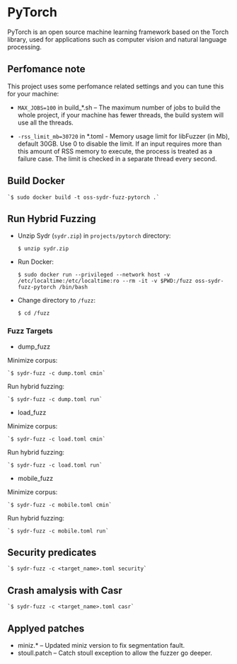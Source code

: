 # PyTorch

PyTorch is an open source machine learning framework based on the Torch library, used for applications such as computer vision and natural language processing.

## Perfomance note

This project uses some perfomance related settings and you can tune this for your machine:

* `MAX_JOBS=100` in build_*.sh – The maximum number of jobs to build the whole project, if your machine has fewer threads, the build system will use all the threads.

* `-rss_limit_mb=30720` in *.toml - Memory usage limit for libFuzzer (in Mb), default 30GB. Use 0 to disable the limit. If an input requires more than this amount of RSS memory to execute, the process is treated as a failure case. The limit is checked in a separate thread every second.

## Build Docker

    `$ sudo docker build -t oss-sydr-fuzz-pytorch .`

## Run Hybrid Fuzzing

* Unzip Sydr (`sydr.zip`) in `projects/pytorch` directory:

    `$ unzip sydr.zip`

* Run Docker:

    `$ sudo docker run --privileged --network host -v /etc/localtime:/etc/localtime:ro --rm -it -v $PWD:/fuzz oss-sydr-fuzz-pytorch /bin/bash`

* Change directory to `/fuzz`:

    `$ cd /fuzz`

### Fuzz Targets

* dump_fuzz

Minimize corpus:

    `$ sydr-fuzz -c dump.toml cmin`

Run hybrid fuzzing:

    `$ sydr-fuzz -c dump.toml run`

* load_fuzz

Minimize corpus:

    `$ sydr-fuzz -c load.toml cmin`

Run hybrid fuzzing:

    `$ sydr-fuzz -c load.toml run`

* mobile_fuzz

Minimize corpus:

    `$ sydr-fuzz -c mobile.toml cmin`

Run hybrid fuzzing:

    `$ sydr-fuzz -c mobile.toml run`

## Security predicates

    `$ sydr-fuzz -c <target_name>.toml security`

## Crash amalysis with Casr

    `$ sydr-fuzz -c <target_name>.toml casr`

## Applyed patches

* miniz.* – Updated miniz version to fix segmentation fault.
* stoull.patch – Catch stoull exception to allow the fuzzer go deeper.
